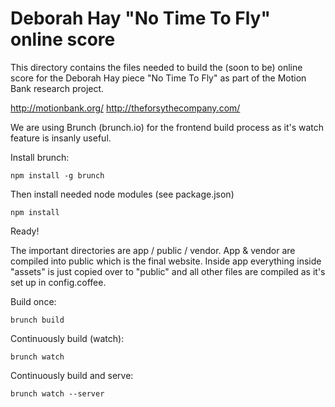 Deborah Hay "No Time To Fly" online score
=========================================

This directory contains the files needed to build the (soon to be) online score for the Deborah Hay piece "No Time To Fly" as part of the Motion Bank research project. 

http://motionbank.org/
http://theforsythecompany.com/

We are using Brunch (brunch.io) for the frontend build process as it's watch feature is insanly useful.

Install brunch:

    npm install -g brunch

Then install needed node modules (see package.json)

    npm install

Ready!

The important directories are app / public / vendor. App & vendor are compiled into public which is the final website. Inside app everything inside "assets" is just copied over to "public" and all other files are compiled as it's set up in config.coffee.

Build once:

    brunch build

Continuously build (watch):

    brunch watch

Continuously build and serve:

    brunch watch --server

